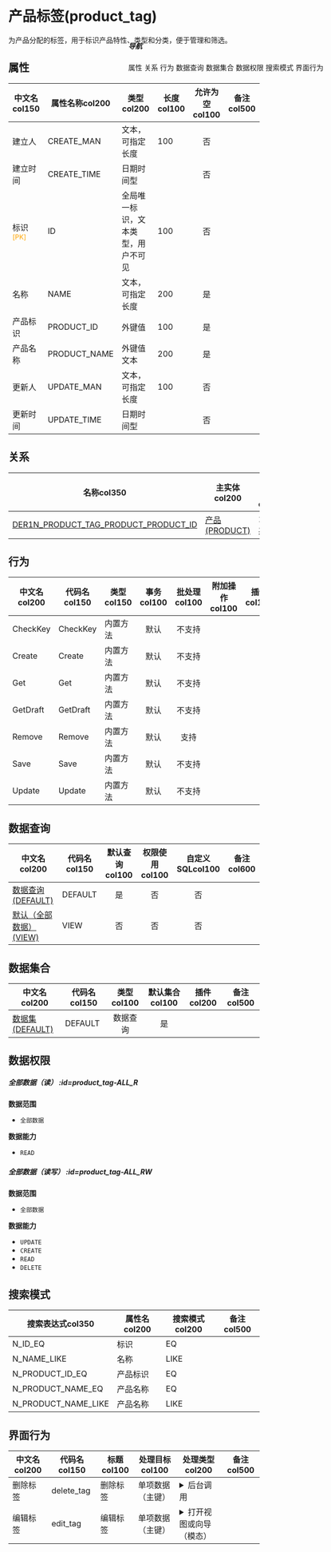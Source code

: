 # 产品标签(product_tag)  <!-- {docsify-ignore-all} -->


为产品分配的标签，用于标识产品特性、类型和分类，便于管理和筛选。


## 属性
|    中文名col150 | 属性名称col200           | 类型col200     | 长度col100    |允许为空col100    |  备注col500  |
| --------   |------------| -----  | -----  | :----: | -------- |
|建立人|CREATE_MAN|文本，可指定长度|100|否||
|建立时间|CREATE_TIME|日期时间型||否||
|标识<sup class="footnote-symbol"><font color=orange>[PK]</font></sup>|ID|全局唯一标识，文本类型，用户不可见|100|否||
|名称|NAME|文本，可指定长度|200|是||
|产品标识|PRODUCT_ID|外键值|100|是||
|产品名称|PRODUCT_NAME|外键值文本|200|是||
|更新人|UPDATE_MAN|文本，可指定长度|100|否||
|更新时间|UPDATE_TIME|日期时间型||否||


## 关系

<el-row>
<el-tabs v-model="show_der">
<el-tab-pane label="从关系" name="minor">

|  名称col350   | 主实体col200   | 关系类型col200   |    备注col500  |
| -------- |---------- |-----------|----- |
|[DER1N_PRODUCT_TAG_PRODUCT_PRODUCT_ID](der/DER1N_PRODUCT_TAG_PRODUCT_PRODUCT_ID)|[产品(PRODUCT)](module/ProdMgmt/product)|1:N关系||

</el-tab-pane>
</el-tabs>
</el-row>

## 行为
| 中文名col200    | 代码名col150    | 类型col150    | 事务col100   | 批处理col100   | 附加操作col100  | 插件col150    |  备注col300  |
| -------- |---------- |----------- |:----:|:----:|---------| ----- | ----- |
|CheckKey|CheckKey|内置方法|默认|不支持||||
|Create|Create|内置方法|默认|不支持||||
|Get|Get|内置方法|默认|不支持||||
|GetDraft|GetDraft|内置方法|默认|不支持||||
|Remove|Remove|内置方法|默认|支持||||
|Save|Save|内置方法|默认|不支持||||
|Update|Update|内置方法|默认|不支持||||

## 数据查询
| 中文名col200    | 代码名col150    | 默认查询col100 | 权限使用col100 | 自定义SQLcol100 |  备注col600|
| --------  | --------   | :----:  |:----:  | :----:  |----- |
|[数据查询(DEFAULT)](module/ProdMgmt/product_tag/query/Default)|DEFAULT|是|否 |否 ||
|[默认（全部数据）(VIEW)](module/ProdMgmt/product_tag/query/View)|VIEW|否|否 |否 ||

## 数据集合
| 中文名col200  | 代码名col150  | 类型col100 | 默认集合col100 |   插件col200|   备注col500|
| --------  | --------   | :----:   | :----:   | ----- |----- |
|[数据集(DEFAULT)](module/ProdMgmt/product_tag/dataset/Default)|DEFAULT|数据查询|是|||

## 数据权限

##### 全部数据（读） :id=product_tag-ALL_R

<p class="panel-title"><b>数据范围</b></p>

* `全部数据`

<p class="panel-title"><b>数据能力</b></p>

* `READ`



##### 全部数据（读写） :id=product_tag-ALL_RW

<p class="panel-title"><b>数据范围</b></p>

* `全部数据`

<p class="panel-title"><b>数据能力</b></p>

* `UPDATE`
* `CREATE`
* `READ`
* `DELETE`




## 搜索模式
|   搜索表达式col350   |    属性名col200    |    搜索模式col200        |备注col500  |
| -------- |------------|------------|------|
|N_ID_EQ|标识|EQ||
|N_NAME_LIKE|名称|LIKE||
|N_PRODUCT_ID_EQ|产品标识|EQ||
|N_PRODUCT_NAME_EQ|产品名称|EQ||
|N_PRODUCT_NAME_LIKE|产品名称|LIKE||

## 界面行为
|  中文名col200 |  代码名col150 |  标题col100   |     处理目标col100   |    处理类型col200        |  备注col500       |
| --------| --------| -------- |------------|------------|------------|
| 删除标签 | delete_tag | 删除标签 |单项数据（主键）|<details><summary>后台调用</summary>[Remove](#行为)||
| 编辑标签 | edit_tag | 编辑标签 |单项数据（主键）|<details><summary>打开视图或向导（模态）</summary>[编辑标签](app/view/product_tag_edit_option_view)</details>||

<div style="display: block; overflow: hidden; position: fixed; top: 140px; right: 100px;">

##### 导航
<el-anchor >
<el-anchor-link :href="`#/module/ProdMgmt/product_tag?id=属性`">
  属性
</el-anchor-link>
<el-anchor-link :href="`#/module/ProdMgmt/product_tag?id=关系`">
  关系
</el-anchor-link>
<el-anchor-link :href="`#/module/ProdMgmt/product_tag?id=行为`">
  行为
</el-anchor-link>
<el-anchor-link :href="`#/module/ProdMgmt/product_tag?id=数据查询`">
  数据查询
</el-anchor-link>
<el-anchor-link :href="`#/module/ProdMgmt/product_tag?id=数据集合`">
  数据集合
</el-anchor-link>
<el-anchor-link :href="`#/module/ProdMgmt/product_tag?id=数据权限`">
  数据权限
</el-anchor-link>
<el-anchor-link :href="`#/module/ProdMgmt/product_tag?id=搜索模式`">
  搜索模式
</el-anchor-link>
<el-anchor-link :href="`#/module/ProdMgmt/product_tag?id=界面行为`">
  界面行为
</el-anchor-link>
</el-anchor>
</div>

<script>
 const { createApp } = Vue
  createApp({
    data() {
      return {
show_der:'minor',


      }
    },
    methods: {
    }
  }).use(ElementPlus).mount('#app')
</script>